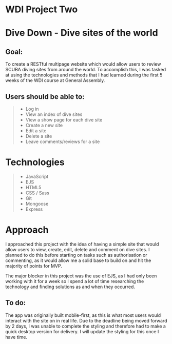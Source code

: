 # WDI Project Two

# Dive Down - Dive sites of the world

## Goal:

To create a RESTful multipage website which would allow users to review SCUBA diving sites from around the world. To accomplish this, I was tasked at using the technologies and methods that I had learned during the first 5 weeks of the WDI course at General Assembly.

## Users should be able to:

> - Log in
> - View an index of dive sites
> - View a show page for each dive site
> - Create a new site
> - Edit a site
> - Delete a site
> - Leave comments/reviews for a site

# Technologies

> - JavaScript
> - EJS
> - HTML5
> - CSS / Sass
> - Git  
> - Mongoose
> - Express

# Approach

I approached this project with the idea of having a simple site that would allow users to view, create, edit, delete and comment on dive sites.
I planned to do this before starting on tasks such as authorisation or commenting, as it would allow me a solid base to build on and hit the majority of points for MVP.

The major blocker in this project was the use of EJS, as I had only been working with it for a week so I spend a lot of time researching the technology and finding solutions as and when they occurred.

## To do:

The app was originally built mobile-first, as this is what most users would interact with the site on in real life. Due to the deadline being moved forward by 2 days, I was unable to complete the styling and therefore had to make a quick desktop version for delivery. I will update the styling for this once I have time. 
